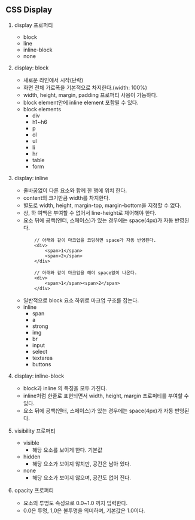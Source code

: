 ## CSS Display

1. display 프로퍼티
    - block
    - line
    - inline-block
    - none

2. display: block
    - 새로운 라인에서 시작(단락)
    - 화면 전체 가로폭을 기본적으로 차지한다.(width: 100%)
    - width, height, margin, padding 프로퍼티 사용이 가능하다.
    - block element안에 inline element 포함될 수 있다.
    - block elements
        - div
        - h1~h6
        - p
        - ol
        - ul
        - li
        - hr
        - table
        - form  

3. display: inline
    - 줄바꿈없이 다른 요소와 함께 한 행에 위치 한다.
    - content의 크기만큼 width를 차지한다.
    - 별도로 width, height, margin-top, margin-bottom을 지정할 수 없다.
    - 상, 하 여백은 부여할 수 없어서 line-height로 제어해야 한다.
    - 요소 뒤에 공백(엔터, 스페이스)가 있는 경우에는 space(4px)가 자동 반영된다.
        ```
            // 아래와 같이 마크업을 코딩하면 space가 자동 반영된다.
            <div>
                <span>1</span>
                <span>2</span>
            </div>

            // 아래와 같이 마크업을 해야 space없이 나온다.
            <div>
                <span>1</span><span>2</span>
            </div>
        ```
    - 일반적으로 block 요소 하위로 마크업 구조를 잡는다.
    - inline
        - span
        - a
        - strong
        - img
        - br
        - input
        - select
        - textarea
        - buttons

4. display: inline-block
    - block과 inline 의 특징을 모두 가진다.
    - inline처럼 한줄로 표현되면서 width, height, margin 프로퍼티를 부여할 수 있다.
    - 요소 뒤에 공백(엔터, 스페이스)가 있는 경우에는 space(4px)가 자동 반영된다.

5. visibility 프로퍼티
    - visible
        - 해당 요소를 보이게 한다. 기본값
    - hidden
        - 해당 요소가 보이지 않치만, 공간은 남아 있다.
    - none
        - 해당 요소가 보이지 않으며, 공간도 없어 진다.

6. opacity 프로퍼티
    - 요소의 투명도 속성으로 0.0~1.0 까지 입력한다.
    - 0.0은 투명, 1,0은 불투명을 의미하며, 기본값은 1.0이다.
